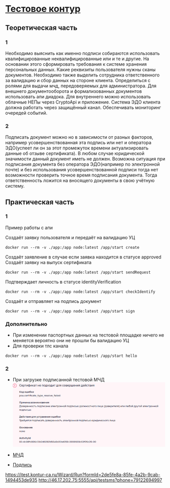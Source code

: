 # [Тестовое контур](Тестовое_задание_на_специалиста_по_внедрению_УЦ.docx)

## Теоретическая часть

### 1 

Необходимо выяснить как именно подписи собираются использовать квалифицированные неквалифицированные или и те и другие. На основании этого сформировать требования к системе хранения персональных данных. Какие реквизиты пользователя нужны сканы документов. Необходимо также выделить сотрудника ответственного за валидацию и сбор данных на стороне клиента. Определиться с ролями для выдачи мчд, передоверяемых для администратора.  Для внешнего документооборота и формализованных документов использовать апи диадока. Для внутреннего можно использовать облачные НЕПы через CryptoApi и приложение. Система ЭДО клиента должна работать через защищённый канал. Обеспечивать мониторинг очередей событий. 

### 2

Подписать документ можно но в зависимости от разных факторов, например усовершенствованная эта подпись или нет и оператора ЭДО(успеет ли он за этот промежуток времени актуализировать данные об отзыве сертификата). В любом случае юридической значимости данный документ иметь не должен. Возможна ситуация при подписания документа без оператора ЭДО(например по электронной почте) и без использования усовершенствованной подписи тогда нет возможности проверить точное время подписания документа. Тогда ответственность ложится на вносящего документы в свою учётную систему.

## Практическая часть


### 1
Пример работы с апи 

Создаёт заявку пользователя и передаёт на валидацию УЦ
```
docker run --rm -v ./app:/app node:latest /app/start create
```

Создаёт заявление в случае если заявка находится в статусе approved Создаёт заявку на выпуск сертификата
```
docker run --rm -v ./app:/app node:latest /app/start sendRequest
```

Подтверждает личность в статусе identityVerification
```
docker run --rm -v ./app:/app node:latest /app/start checkIdentify
```

Создаёт и отправляет на подпись документ 
```
docker run --rm -v ./app:/app node:latest /app/start sign
```
### Дополнительно 
- При изменении паспортных данных на тестовой площадке ничего не меняется вероятно они не прошли бы валидацию УЦ
- Для проверки тлс канала 

```
docker run --rm -v ./app:/app node:latest /app/start hello
```

### 2

- При загрузке подписанной тестовой МЧД
![Ответ ФНС](images/fnsresponse.png)

- [МЧД](/app/testmhd.xml)
- [Подпись](/app/signature.der.sig)

https://itest.kontur-ca.ru/Wizard/Run?formId=2de5fe8a-85fe-4a2b-9cab-1494453de935
http://46.17.202.75:5555/api/testsms?phone=79122694997

